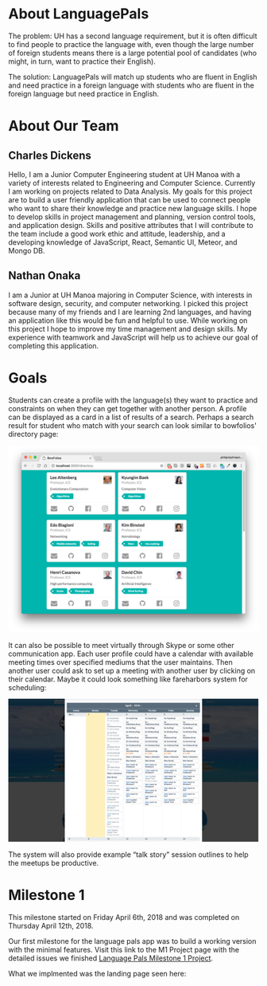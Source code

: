 # About LanguagePals
The problem: UH has a second language requirement, but it is often difficult to find people to practice the language with, even though the large number of foreign students means there is a large potential pool of candidates (who might, in turn, want to practice their English).

The solution: LanguagePals will match up students who are fluent in English and need practice in a foreign language with students who are fluent in the foreign language but need practice in English. 

# About Our Team

## Charles Dickens
Hello, I am a Junior Computer Engineering student at UH Manoa with a variety of interests related to Engineering and Computer Science. Currently I am working on projects related to Data Analysis. My goals for this project are to build a user friendly application that can be used to connect people who want to share their knowledge and practice new language skills. I hope to develop skills in project management and planning, version control tools, and application design. Skills and positive attributes that I will contribute to the team include a good work ethic and attitude, leadership, and a developing knowledge of JavaScript, React, Semantic UI, Meteor, and Mongo DB.

## Nathan Onaka
I am a Junior at UH Manoa majoring in Computer Science, with interests in software design, security, and computer networking.  I picked this project because many of my friends and I are learning 2nd languages, and having an application like this would be fun and helpful to use.  While working on this project I hope to improve my time management and design skills.  My experience with teamwork and JavaScript will help us to achieve our goal of completing this application.

# Goals
Students can create a profile with the language(s) they want to practice and constraints on when they can get together with another person. A profile can be displayed as a card in a list of results of a search. Perhaps a search result for student who match with your search can look similar to bowfolios' directory page:

![](directory.png)

It can also be possible to meet virtually through Skype or some other communication app. Each user profile could have a calendar with available meeting times over specified mediums that the user maintains. Then another user could ask to set up a meeting with another user by clicking on their calendar. Maybe it could look something like fareharbors system for scheduling:

![](fareharboravailabilty.png)

The system will also provide example “talk story” session outlines to help the meetups be productive.

# Milestone 1
This milestone started on Friday April 6th, 2018 and was completed on Thursday April 12th, 2018.

Our first milestone for the language pals app was to build a working version with the minimal features. Visit this link to the M1 Project page with the detailed issues we finished [Language Pals Milestone 1 Project](https://github.com/languagepals/languagepals/projects/1). 

What we implmented was the landing page seen here:



